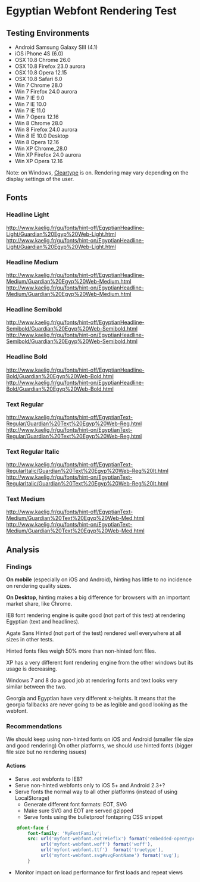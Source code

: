 # Egyptian Webfont Rendering Test

## Testing Environments
- Android Samsung Galaxy SIII (4.1)
- iOS iPhone 4S (6.0)
- OSX 10.8 Chrome 26.0
- OSX 10.8 Firefox 23.0 aurora
- OSX 10.8 Opera 12.15
- OSX 10.8 Safari 6.0
- Win 7 Chrome 28.0
- Win 7 Firefox 24.0 aurora
- Win 7 IE 9.0
- Win 7 IE 10.0
- Win 7 IE 11.0
- Win 7 Opera 12.16
- Win 8 Chrome 28.0
- Win 8 Firefox 24.0 aurora
- Win 8 IE 10.0 Desktop
- Win 8 Opera 12.16
- Win XP Chrome_28.0
- Win XP Firefox 24.0 aurora
- Win XP Opera 12.16

Note: on Windows, [Cleartype](http://en.wikipedia.org/wiki/ClearType "ClearType - Wikipedia, the free encyclopedia") is on. Rendering may vary depending on the display settings of the user.

## Fonts

### Headline Light
http://www.kaelig.fr/gu/fonts/hint-off/EgyptianHeadline-Light/Guardian%20Egyp%20Web-Light.html
http://www.kaelig.fr/gu/fonts/hint-on/EgyptianHeadline-Light/Guardian%20Egyp%20Web-Light.html

### Headline Medium
http://www.kaelig.fr/gu/fonts/hint-off/EgyptianHeadline-Medium/Guardian%20Egyp%20Web-Medium.html
http://www.kaelig.fr/gu/fonts/hint-on/EgyptianHeadline-Medium/Guardian%20Egyp%20Web-Medium.html

### Headline Semibold
http://www.kaelig.fr/gu/fonts/hint-off/EgyptianHeadline-Semibold/Guardian%20Egyp%20Web-Semibold.html
http://www.kaelig.fr/gu/fonts/hint-on/EgyptianHeadline-Semibold/Guardian%20Egyp%20Web-Semibold.html

### Headline Bold
http://www.kaelig.fr/gu/fonts/hint-off/EgyptianHeadline-Bold/Guardian%20Egyp%20Web-Bold.html
http://www.kaelig.fr/gu/fonts/hint-on/EgyptianHeadline-Bold/Guardian%20Egyp%20Web-Bold.html

### Text Regular
http://www.kaelig.fr/gu/fonts/hint-off/EgyptianText-Regular/Guardian%20Text%20Egyp%20Web-Reg.html
http://www.kaelig.fr/gu/fonts/hint-on/EgyptianText-Regular/Guardian%20Text%20Egyp%20Web-Reg.html

### Text Regular Italic
http://www.kaelig.fr/gu/fonts/hint-off/EgyptianText-RegularItalic/Guardian%20Text%20Egyp%20Web-Reg%20It.html
http://www.kaelig.fr/gu/fonts/hint-on/EgyptianText-RegularItalic/Guardian%20Text%20Egyp%20Web-Reg%20It.html

### Text Medium
http://www.kaelig.fr/gu/fonts/hint-off/EgyptianText-Medium/Guardian%20Text%20Egyp%20Web-Med.html
http://www.kaelig.fr/gu/fonts/hint-on/EgyptianText-Medium/Guardian%20Text%20Egyp%20Web-Med.html


## Analysis

### Findings

**On mobile** (especially on iOS and Android), hinting has little to no incidence on rendering quality sizes.

**On Desktop**, hinting makes a big difference for browsers with an important market share, like Chrome.

IE8 font rendering engine is quite good (not part of this test) at rendering Egyptian (text and headlines).

Agate Sans Hinted (not part of the test) rendered well everywhere at all sizes in other tests.

Hinted fonts files weigh 50% more than non-hinted font files.

XP has a very different font rendering engine from the other windows but its usage is decreasing.

Windows 7 and 8 do a good job at rendering fonts and text looks very similar between the two.

Georgia and Egyptian have very different x-heights. It means that the georgia fallbacks are never going to be as legible and good looking as the webfont.

### Recommendations

We should keep using non-hinted fonts on iOS and Android (smaller file size and good rendering)
On other platforms, we should use hinted fonts (bigger file size but no rendering issues)

#### Actions

- Serve .eot webfonts to IE8?
- Serve non-hinted webfonts only to iOS 5+ and Android 2.3+?
- Serve fonts the normal way to all other platforms (instead of using LocalStorage)
    - Generate different font formats: EOT, SVG
    - Make sure SVG and EOT are served gzipped
    - Serve fonts using the bulletproof fontspring CSS snippet
```css
    @font-face {
        font-family: 'MyFontFamily';
        src: url('myfont-webfont.eot?#iefix') format('embedded-opentype'),
             url('myfont-webfont.woff') format('woff'),
             url('myfont-webfont.ttf')  format('truetype'),
             url('myfont-webfont.svg#svgFontName') format('svg');
        }
```
- Monitor impact on load performance for first loads and repeat views